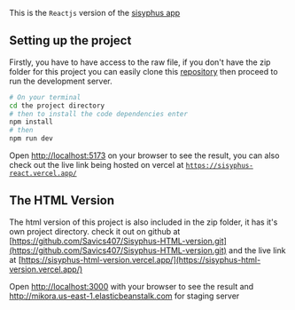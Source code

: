 This is the `Reactjs` version of the [sisyphus app](https://sisyphus-react.vercel.app/)

## Setting up the project

Firstly, you have to have access to the raw file, if you don't have the zip folder for this project you can easily clone this [repository](https://github.com/Savics407/sisyphus.git) then proceed to run the development server.

```bash
# On your terminal 
cd the project directory 
# then to install the code dependencies enter 
npm install 
# then
npm run dev 

```

Open [http://localhost:5173](http://localhost:5173) on your browser to see the result, you can also check out the live link being hosted on vercel at [`https://sisyphus-react.vercel.app/`](https://sisyphus-react.vercel.app/)


## The HTML Version 
The html version of this project is also included in the zip folder, it has it's own project directory. 
check it out on github at [https://github.com/Savics407/Sisyphus-HTML-version.git](https://github.com/Savics407/Sisyphus-HTML-version.git) and the live link at [https://sisyphus-html-version.vercel.app/](https://sisyphus-html-version.vercel.app/)

Open [http://localhost:3000](http://localhost:3000) with your browser to see the result and http://mikora.us-east-1.elasticbeanstalk.com for staging server 
